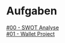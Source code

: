 # Aufgaben

<a href="https://raw.githubusercontent.com/milena-sagert/IFD-WiSe20-21/main/SWOT%20/SWOT-Analyse.png">#00 - SWOT Analyse</a> <br>
<a href="/Wallet/html-template/index.html">#01 - Wallet Project</a>





